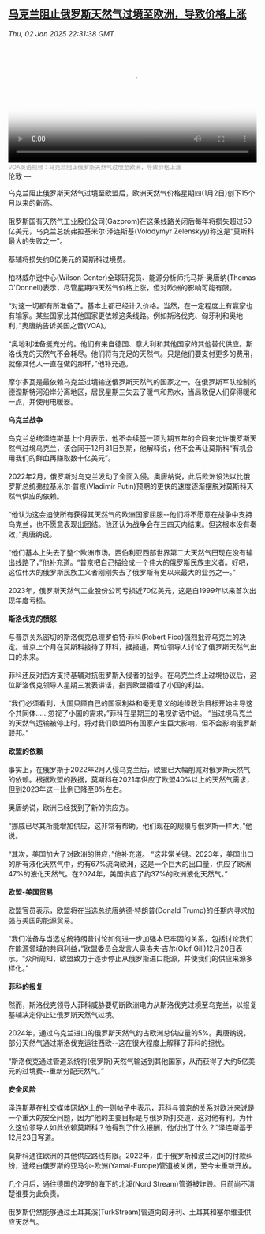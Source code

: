 <!--1735857543000-->
[乌克兰阻止俄罗斯天然气过境至欧洲，导致价格上涨](https://www.voachinese.com/a/kraine-blocks-transit-of-russian-gas-to-europe-prompting-price-increase-20250102/7922517.html)
------

<div><i>Thu, 02 Jan 2025 22:31:38 GMT</i></div><video poster="https://images.weserv.nl?url=gdb.voanews.com/e51e9093-9d93-49b9-b25e-320e4cbff729_tv_b1_r1_s_w900.jpg" src="https://voa-video-ns.akamaized.net/pangeavideo/2025/01/e/e5/e51e9093-9d93-49b9-b25e-320e4cbff729_240p.mp4" style="width:100%" controls></video><div><small style="color: #999;">VOA英语视频：乌克兰阻止俄罗斯天然气过境至欧洲，导致价格上涨</small></div>伦敦 — <p>乌克兰阻止俄罗斯天然气过境至欧盟后，欧洲天然气价格星期四(1月2日)创下15个月以来的新高。<br /><br />俄罗斯国有天然气工业股份公司(Gazprom)在这条线路关闭后每年将损失超过50亿美元，乌克兰总统弗拉基米尔·泽连斯基(Volodymyr Zelenskyy)称这是“莫斯科最大的失败之一”。<br /><br />基辅将损失约8亿美元的莫斯科过境费。<br /><br />柏林威尔逊中心(Wilson Center)全球研究员、能源分析师托马斯·奥唐纳(Thomas O'Donnell)表示，尽管星期四天然气价格上涨，但对欧洲的影响可能有限。<br /><br />“对这一切都有所准备了。基本上都已经计入价格。当然，在一定程度上有赢家也有输家。某些国家比其他国家更依赖这条线路。例如斯洛伐克、匈牙利和奥地利，”奥唐纳告诉美国之音(VOA)。<br /><br />“奥地利准备挺充分的。他们有来自德国、意大利和其他国家的其他替代供应。斯洛伐克的天然气不会耗尽。他们将有充足的天然气。只是他们要支付更多的费用，就像其他人一直在做的那样，”他补充道。<br /><br />摩尔多瓦是最依赖乌克兰过境输送俄罗斯天然气的国家之一。在俄罗斯军队控制的德涅斯特河沿岸分离地区，居民星期三失去了暖气和热水，当局敦促人们穿得暖和一点，并使用电暖器。<br /><br /><strong>乌克兰战争</strong><br /><br />乌克兰总统泽连斯基上个月表示，他不会续签一项为期五年的合同来允许俄罗斯天然气过境乌克兰，该合同于12月31日到期，他解释说，他不会再让莫斯科“有机会用我们的鲜血再赚取数十亿美元”。<br /><br />2022年2月，俄罗斯对乌克兰发动了全面入侵。奥唐纳说，此后欧洲设法以比俄罗斯总统弗拉基米尔·普京(Vladimir Putin)预期的更快的速度逐渐摆脱对莫斯科天然气供应的依赖。<br /><br />“他认为这会迫使所有获得其天然气的欧洲国家屈服--他们将不愿意在战争中支持乌克兰，也不愿意表现出团结。他还认为战争会在三四天内结束。但这根本没有奏效，”奥唐纳说。<br /><br />“他们基本上失去了整个欧洲市场。西伯利亚西部世界第二大天然气田现在没有输出线路了，”他补充道。“普京把自己描绘成一个伟大的俄罗斯民族主义者。好吧，这位伟大的俄罗斯民族主义者刚刚失去了俄罗斯有史以来最大的业务之一。”<br /><br />2023年，俄罗斯天然气工业股份公司亏损近70亿美元，这是自1999年以来首次出现年度亏损。<br /><br /><strong>斯洛伐克的愤怒</strong><br /><br />与普京关系密切的斯洛伐克总理罗伯特·菲科(Robert Fico)强烈批评乌克兰的决定。普京上个月在莫斯科接待了菲科，据报道，两位领导人讨论了俄罗斯天然气出口的未来。<br /><br />菲科还反对西方支持基辅对抗俄罗斯入侵者的战争。在乌克兰终止过境协议后，这位斯洛伐克领导人星期三发表讲话，指责欧盟牺牲了小国的利益。<br /><br />“我们必须看到，大国只顾自己的国家利益和毫无意义的地缘政治目标开始主导这个共同体......忽视了小国的需求，”菲科在星期三的电视讲话中说。 “当过境乌克兰的天然气运输被停止时，将对我们欧盟所有国家产生巨大影响，但不会影响俄罗斯联邦。”<br /><br /><strong>欧盟的依赖</strong><br /><br />事实上，在俄罗斯于2022年2月入侵乌克兰后，欧盟已大幅削减对俄罗斯天然气的依赖。根据欧盟的数据，莫斯科在2021年供应了欧盟40%以上的天然气需求，但到2023年这一比例已降至8%左右。<br /><br />奥唐纳说，欧洲已经找到了新的供应方。<br /><br />“挪威已尽其所能增加供应，这非常有帮助。他们现在的规模与俄罗斯一样大，”他说。<br /><br />“其次，美国加大了对欧洲的供应，”他补充道。 “这非常关键。2023年，美国出口的所有液化天然气中，约有67%流向欧洲，这是一个巨大的出口量，供应了欧洲47%的液化天然气。在2024年，美国供应了约37%的欧洲液化天然气。”<br /><br /><strong>欧盟-美国贸易</strong><br /><br />欧盟官员表示，欧盟将在当选总统唐纳德·特朗普(Donald Trump)的任期内寻求加强与美国的能源贸易。<br /><br />“我们准备与当选总统特朗普讨论如何进一步加强本已牢固的关系，包括讨论我们在能源领域的共同利益，”欧盟委员会发言人奥洛夫·吉尔(Olof Gill)12月20日表示。“众所周知，欧盟致力于逐步停止从俄罗斯进口能源，并使我们的供应来源多样化。”<br /><br /><strong>菲科的报复</strong><br /><br />然而，斯洛伐克领导人菲科威胁要切断欧洲电力从斯洛伐克过境至乌克兰，以报复基辅决定停止让俄罗斯天然气过境。<br /><br />2024年，通过乌克兰进口的俄罗斯天然气约占欧洲总供应量的5%。奥唐纳说，部分天然气通过斯洛伐克运往西欧--这在很大程度上解释了菲科的担忧。<br /><br />“斯洛伐克通过管道系统将(俄罗斯)天然气输送到其他国家，从而获得了大约5亿美元的过境费--重新分配天然气。”<br /><br /><strong>安全风险</strong><br /><br />泽连斯基在社交媒体网站X上的一则帖子中表示，菲科与普京的关系对欧洲来说是一个重大的安全问题，因为“他的主要目标是与俄罗斯打交道，这对他有利。为什么这位领导人如此依赖莫斯科？他得到了什么报酬，他付出了什么？”泽连斯基于12月23日写道。<br /><br />莫斯科通往欧洲的其他供应路线有限。2022年，由于俄罗斯和波兰之间的付款纠纷，途经白俄罗斯的亚马尔-欧洲(Yamal-Europe)管道被关闭，至今未重新开放。<br /><br />几个月后，通往德国的波罗的海下的北溪(Nord Stream)管道被炸毁。目前尚不清楚谁要为此负责。<br /><br />俄罗斯仍然能够通过土耳其溪(TurkStream)管道向匈牙利、土耳其和塞尔维亚供应天然气。</p>
